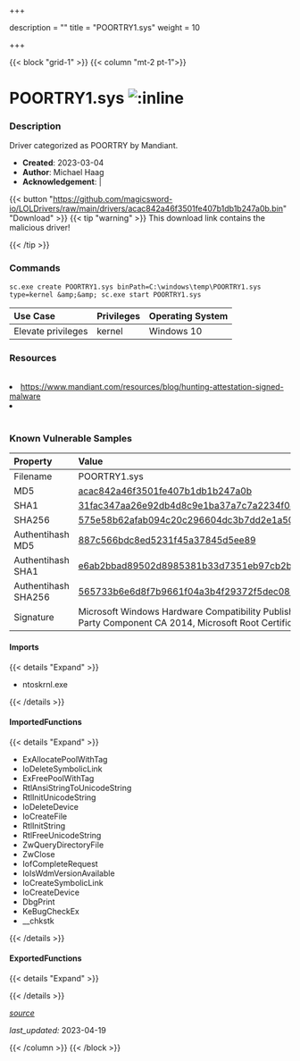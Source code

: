 +++

description = ""
title = "POORTRY1.sys"
weight = 10

+++


{{< block "grid-1" >}}
{{< column "mt-2 pt-1">}}


# POORTRY1.sys ![:inline](/images/twitter_verified.png) 


### Description

Driver categorized as POORTRY by Mandiant.

- **Created**: 2023-03-04
- **Author**: Michael Haag
- **Acknowledgement**:  | [](https://twitter.com/)

{{< button "https://github.com/magicsword-io/LOLDrivers/raw/main/drivers/acac842a46f3501fe407b1db1b247a0b.bin" "Download" >}}
{{< tip "warning" >}}
This download link contains the malicious driver!

{{< /tip >}}

### Commands

```
sc.exe create POORTRY1.sys binPath=C:\windows\temp\POORTRY1.sys type=kernel &amp;&amp; sc.exe start POORTRY1.sys
```

| Use Case | Privileges | Operating System | 
|:---- | ---- | ---- |
| Elevate privileges | kernel | Windows 10 |

### Resources
<br>
<li><a href="https://www.mandiant.com/resources/blog/hunting-attestation-signed-malware">https://www.mandiant.com/resources/blog/hunting-attestation-signed-malware</a></li>
<li><a href=""></a></li>
<br>

### Known Vulnerable Samples

| Property           | Value |
|:-------------------|:------|
| Filename           | POORTRY1.sys |
| MD5                | [acac842a46f3501fe407b1db1b247a0b](https://www.virustotal.com/gui/file/acac842a46f3501fe407b1db1b247a0b) |
| SHA1               | [31fac347aa26e92db4d8c9e1ba37a7c7a2234f08](https://www.virustotal.com/gui/file/31fac347aa26e92db4d8c9e1ba37a7c7a2234f08) |
| SHA256             | [575e58b62afab094c20c296604dc3b7dd2e1a50f5978d8ee24b7dca028e97316](https://www.virustotal.com/gui/file/575e58b62afab094c20c296604dc3b7dd2e1a50f5978d8ee24b7dca028e97316) |
| Authentihash MD5   | [887c566bdc8ed5231f45a37845d5ee89](https://www.virustotal.com/gui/search/authentihash%253A887c566bdc8ed5231f45a37845d5ee89) |
| Authentihash SHA1  | [e6ab2bbad89502d8985381b33d7351eb97cb2b78](https://www.virustotal.com/gui/search/authentihash%253Ae6ab2bbad89502d8985381b33d7351eb97cb2b78) |
| Authentihash SHA256| [565733b6e6d8f7b9661f04a3b4f29372f5dec080512551204b92ac4916a144cb](https://www.virustotal.com/gui/search/authentihash%253A565733b6e6d8f7b9661f04a3b4f29372f5dec080512551204b92ac4916a144cb) |
| Signature         | Microsoft Windows Hardware Compatibility Publisher, Microsoft Windows Third Party Component CA 2014, Microsoft Root Certificate Authority 2010   |


#### Imports
{{< details "Expand" >}}
* ntoskrnl.exe

{{< /details >}}
#### ImportedFunctions
{{< details "Expand" >}}
* ExAllocatePoolWithTag
* IoDeleteSymbolicLink
* ExFreePoolWithTag
* RtlAnsiStringToUnicodeString
* RtlInitUnicodeString
* IoDeleteDevice
* IoCreateFile
* RtlInitString
* RtlFreeUnicodeString
* ZwQueryDirectoryFile
* ZwClose
* IofCompleteRequest
* IoIsWdmVersionAvailable
* IoCreateSymbolicLink
* IoCreateDevice
* DbgPrint
* KeBugCheckEx
* __chkstk

{{< /details >}}
#### ExportedFunctions
{{< details "Expand" >}}

{{< /details >}}


[*source*](https://github.com/magicsword-io/LOLDrivers/tree/main/yaml/poortry1.yaml)

*last_updated:* 2023-04-19








{{< /column >}}
{{< /block >}}
